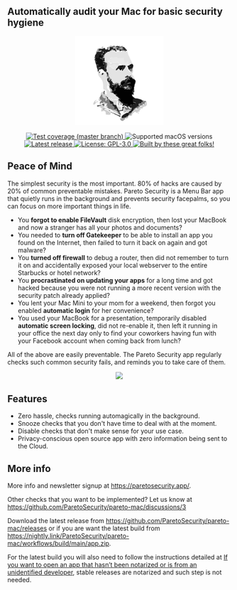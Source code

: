 ## Automatically audit your Mac for basic security hygiene

<p align="center">
  <img height="200" src="https://github.com/ParetoSecurity/pareto-mac/blob/main/assets/icon.png?raw=true" />
</p>

<p align="center">
  <a href="https://codecov.io/gh/ParetoSecurity/pareto-mac">
	<img alt="Test coverage (master branch)"
	     src="https://img.shields.io/codecov/c/github/ParetoSecurity/pareto-mac?label=tests%20coverage&token=0PQ1BR279J">
  </a>
  <img alt="Supported macOS versions"
         src="https://img.shields.io/badge/macOS%20versions-Big%20Sur%2C%20Monterey-blue">
  </a>
  <a href="https://github.com/ParetoSecurity/pareto-mac/releases">
    <img alt="Latest release"
         src="https://img.shields.io/github/v/release/ParetoSecurity/pareto-mac?include_prereleases&sort=semver&label=latest%20release">
  </a>
  <a href="https://github.com/ParetoSecurity/pareto-mac/blob/master/LICENSE">
    <img alt="License: GPL-3.0"
         src="https://img.shields.io/github/license/ParetoSecurity/pareto-mac?color=blue">
  </a>
  <a href="https://github.com/ParetoSecurity/pareto-mac/graphs/contributors">
    <img alt="Built by these great folks!"
         src="https://img.shields.io/github/contributors/ParetoSecurity/pareto-mac.svg">
  </a>
</p>


## Peace of Mind

The simplest security is the most important. 80% of hacks are caused by 20% of common preventable mistakes. Pareto Security is a Menu Bar app that quietly runs in the background and prevents security facepalms, so you can focus on more important things in life.

- You **forgot to enable FileVault** disk encryption, then lost your MacBook and now a stranger has all your photos and documents?
- You needed to **turn off Gatekeeper** to be able to install an app you found on the Internet, then failed to turn it back on again and got malware?
- You **turned off firewall** to debug a router, then did not remember to turn it on and accidentally exposed your local webserver to the entire Starbucks or hotel network?
- You **procrastinated on updating your apps** for a long time and got hacked because you were not running a more recent version with the security patch already applied?
- You lent your Mac Mini to your mom for a weekend, then forgot you enabled **automatic login** for her convenience?
- You used your MacBook for a presentation, temporarily disabled **automatic screen locking**, did not re-enable it, then left it running in your office the next day only to find your coworkers having fun with your Facebook account when coming back from lunch?

All of the above are easily preventable. The Pareto Security app regularly checks such common security fails, and reminds you to take care of them.

<p align="center">
  <img height="300" src="https://github.com/ParetoSecurity/pareto-mac/blob/main/assets/screenshot.jpg?raw=true" />
</p>


## Features

- Zero hassle, checks running automagically in the background.
- Snooze checks that you don't have time to deal with at the moment.
- Disable checks that don't make sense for your use case.
- Privacy-conscious open source app with zero information being sent to the Cloud.


## More info

More info and newsletter signup at https://paretosecurity.app/.

Other checks that you want to be implemented? Let us know at https://github.com/ParetoSecurity/pareto-mac/discussions/3

Download the latest release from https://github.com/ParetoSecurity/pareto-mac/releases or if you are want the latest build from https://nightly.link/ParetoSecurity/pareto-mac/workflows/build/main/app.zip. 

For the latest build you will also need to follow the instructions detailed at [If you want to open an app that hasn’t been notarized or is from an unidentified developer](https://support.apple.com/en-us/HT202491#:~:text=If%20you%20want%20to%20open%20an%20app%20that%20hasn%E2%80%99t%20been%20notarized%20or%20is%20from%20an%20unidentified%20developer), stable releases are notarized and such step is not needed.
